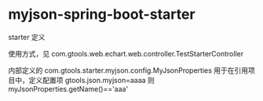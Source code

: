 # myjson-spring-boot-starter
starter 定义

使用方式，见
com.gtools.web.echart.web.controller.TestStarterController

内部定义的
com.gtools.starter.myjson.config.MyJsonProperties
用于在引用项目中，定义配置项
gtools.json.myjson=aaaa
则
myJsonProperties.getName()=='aaa'

